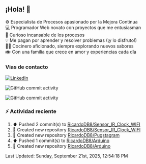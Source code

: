 ## ¡Hola! 👋

:gear: Especialista de Procesos apasionado por la Mejora Continua  
:computer: Programador Web novato con proyectos que me entusiasman  
:mag_right: Curioso incansable de los procesos  
:bulb: Me pagan por aprender y resolver problemas (¡y lo disfruto!)  
:man_cook: Cocinero aficionado, siempre explorando nuevos sabores  
:family: Con una familia que crece en amor y experiencias cada día

### Vias de contacto

[![LinkedIn](https://img.shields.io/badge/Linkedin-Up-blue?logo=linkedin)](https://www.linkedin.com/in/ricardo-diego-bertarini-92a65b188/)


![GitHub commit activity](https://img.shields.io/github/commit-activity/m/RicardoDB8/RicardoDB8)

![GitHub commit activity](https://img.shields.io/github/commit-activity/y/RicardoDB8/AyudanteDeCocina)

### :zap: Actividad reciente
<!--RECENT_ACTIVITY:start-->
1. ⬆️ Pushed 2 commit(s) to [RicardoDB8/Sensor_IR_Clock_WIFI](https://github.com/RicardoDB8/Sensor_IR_Clock_WIFI)<br>
2. 📔 Created new repository [RicardoDB8/Sensor_IR_Clock_WIFI](https://github.com/RicardoDB8/Sensor_IR_Clock_WIFI)<br>
3. 📔 Created new repository [RicardoDB8/Pugstagram](https://github.com/RicardoDB8/Pugstagram)<br>
4. ⬆️ Pushed 1 commit(s) to [RicardoDB8/Arduino](https://github.com/RicardoDB8/Arduino)<br>
5. 📔 Created new repository [RicardoDB8/Arduino](https://github.com/RicardoDB8/Arduino)<br>
<!--RECENT_ACTIVITY:end-->
<!--RECENT_ACTIVITY:last_update-->
Last Updated: Sunday, September 21st, 2025, 12:54:18 PM
<!--RECENT_ACTIVITY:last_update_end-->
